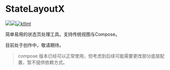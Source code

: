 # StateLayoutX



[![](https://jitpack.io/v/Petterpx/StateX.svg)](https://jitpack.io/#Petterpx/StateX)[![](https://jitci.com/gh/Petterpx/Statex/svg)](https://jitci.com/gh/Petterpx/Statex)[![ktlint](https://img.shields.io/badge/code%20style-%E2%9D%A4-FF4081.svg)](https://ktlint.github.io/) 


简单易用的状态页处理工具。支持传统视图与Compose。

目前处于创作中，敬请期待。

> compose 版本已经可以正常使用，但考虑到后续可能需要更改部分底层配置，暂不提供依赖方式。


